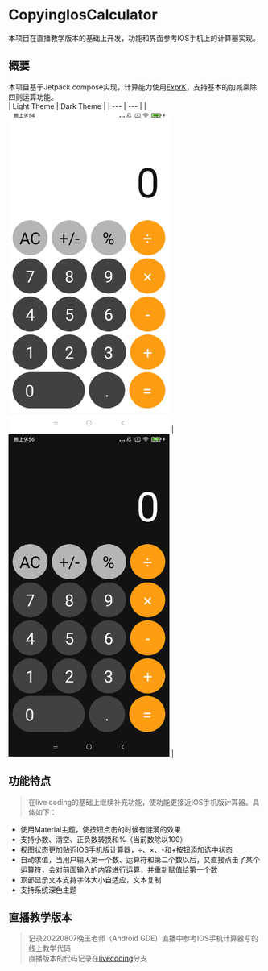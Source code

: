 # CopyingIosCalculator
本项目在直播教学版本的基础上开发，功能和界面参考IOS手机上的计算器实现。

## 概要
本项目基于Jetpack compose实现，计算能力使用[ExprK](https://github.com/Keelar/ExprK)，支持基本的加减乘除四则运算功能。  
| Light Theme | Dark Theme |
| ---         | ---        |
| <img src="screenshots/light.png" width="320" alt="Light Theme"> | <img src="screenshots/dark.png" width="320" alt="Dark Theme"> |

## 功能特点
> 在live coding的基础上继续补充功能，使功能更接近IOS手机版计算器。具体如下：  
- 使用Material主题，使按钮点击的时候有涟漪的效果
- 支持小数、清空、正负数转换和%（当前数除以100）
- 视图状态更加贴近IOS手机版计算器，÷、×、-和+按钮添加选中状态
- 自动求值，当用户输入第一个数、运算符和第二个数以后，又直接点击了某个运算符，会对前面输入的内容进行运算，并重新赋值给第一个数
- 顶部显示文本支持字体大小自适应，文本复制
- 支持系统深色主题

## 直播教学版本
> 记录20220807晚王老师（Android GDE）直播中参考IOS手机计算器写的线上教学代码  
> 直播版本的代码记录在[livecoding](https://github.com/yann02/CopyingIosCalculator/tree/livecoding)分支
